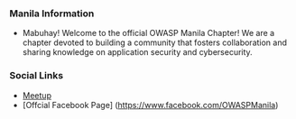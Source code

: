 ### Manila Information
* Mabuhay! Welcome to the official OWASP Manila Chapter! We are a chapter devoted to building a community that fosters collaboration and sharing knowledge on application security and cybersecurity.

### Social Links
* [Meetup](https://www.meetup.com/owasp-manila/)
* [Offcial Facebook Page] (https://www.facebook.com/OWASPManila) 


